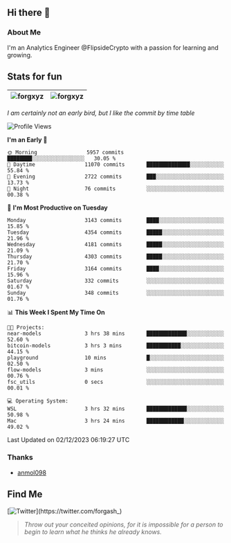 ## Hi there 👋

### About Me

I'm an Analytics Engineer @FlipsideCrypto with a passion for learning and growing.
  
## Stats for fun

| <img align="center" src="https://github-readme-streak-stats.herokuapp.com/?user=forgxyz&theme=tokyonight" alt="forgxyz" /> | <img align="center" src="https://github-readme-stats.vercel.app/api?username=forgxyz&theme=tokyonight&show_icons=true" alt="forgxyz" /> |
| ------------- |------------- |

*I am certainly not an early bird, but I like the commit by time table*  

<!--START_SECTION:waka-->
![Profile Views](http://img.shields.io/badge/Profile%20Views-1-blue)

**I'm an Early 🐤** 

```text
🌞 Morning                5957 commits        ████████░░░░░░░░░░░░░░░░░   30.05 % 
🌆 Daytime                11070 commits       ██████████████░░░░░░░░░░░   55.84 % 
🌃 Evening                2722 commits        ███░░░░░░░░░░░░░░░░░░░░░░   13.73 % 
🌙 Night                  76 commits          ░░░░░░░░░░░░░░░░░░░░░░░░░   00.38 % 
```
📅 **I'm Most Productive on Tuesday** 

```text
Monday                   3143 commits        ████░░░░░░░░░░░░░░░░░░░░░   15.85 % 
Tuesday                  4354 commits        █████░░░░░░░░░░░░░░░░░░░░   21.96 % 
Wednesday                4181 commits        █████░░░░░░░░░░░░░░░░░░░░   21.09 % 
Thursday                 4303 commits        █████░░░░░░░░░░░░░░░░░░░░   21.70 % 
Friday                   3164 commits        ████░░░░░░░░░░░░░░░░░░░░░   15.96 % 
Saturday                 332 commits         ░░░░░░░░░░░░░░░░░░░░░░░░░   01.67 % 
Sunday                   348 commits         ░░░░░░░░░░░░░░░░░░░░░░░░░   01.76 % 
```


📊 **This Week I Spent My Time On** 

```text
🐱‍💻 Projects: 
near-models              3 hrs 38 mins       █████████████░░░░░░░░░░░░   52.60 % 
bitcoin-models           3 hrs 3 mins        ███████████░░░░░░░░░░░░░░   44.15 % 
playground               10 mins             █░░░░░░░░░░░░░░░░░░░░░░░░   02.50 % 
flow-models              3 mins              ░░░░░░░░░░░░░░░░░░░░░░░░░   00.76 % 
fsc_utils                0 secs              ░░░░░░░░░░░░░░░░░░░░░░░░░   00.01 % 

💻 Operating System: 
WSL                      3 hrs 32 mins       █████████████░░░░░░░░░░░░   50.98 % 
Mac                      3 hrs 24 mins       ████████████░░░░░░░░░░░░░   49.02 % 
```


 Last Updated on 02/12/2023 06:19:27 UTC
<!--END_SECTION:waka-->

### Thanks
 - [anmol098](https://github.com/anmol098/waka-readme-stats/)
  
## Find Me
[![Twitter](https://img.shields.io/twitter/url/https/twitter.com/forgash_.svg?style=social&label=Follow%20%40forgash_)](https://twitter.com/forgash_)


> *Throw out your conceited opinions, for it is impossible for a person to begin to learn what he thinks he already knows.* 
